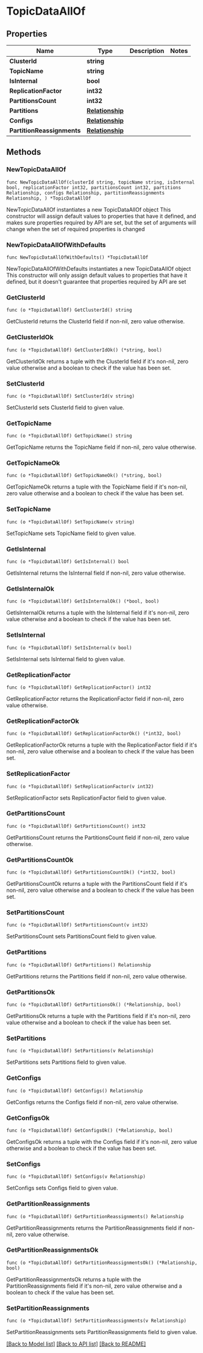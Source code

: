 # TopicDataAllOf

## Properties

Name | Type | Description | Notes
------------ | ------------- | ------------- | -------------
**ClusterId** | **string** |  | 
**TopicName** | **string** |  | 
**IsInternal** | **bool** |  | 
**ReplicationFactor** | **int32** |  | 
**PartitionsCount** | **int32** |  | 
**Partitions** | [**Relationship**](Relationship.md) |  | 
**Configs** | [**Relationship**](Relationship.md) |  | 
**PartitionReassignments** | [**Relationship**](Relationship.md) |  | 

## Methods

### NewTopicDataAllOf

`func NewTopicDataAllOf(clusterId string, topicName string, isInternal bool, replicationFactor int32, partitionsCount int32, partitions Relationship, configs Relationship, partitionReassignments Relationship, ) *TopicDataAllOf`

NewTopicDataAllOf instantiates a new TopicDataAllOf object
This constructor will assign default values to properties that have it defined,
and makes sure properties required by API are set, but the set of arguments
will change when the set of required properties is changed

### NewTopicDataAllOfWithDefaults

`func NewTopicDataAllOfWithDefaults() *TopicDataAllOf`

NewTopicDataAllOfWithDefaults instantiates a new TopicDataAllOf object
This constructor will only assign default values to properties that have it defined,
but it doesn't guarantee that properties required by API are set

### GetClusterId

`func (o *TopicDataAllOf) GetClusterId() string`

GetClusterId returns the ClusterId field if non-nil, zero value otherwise.

### GetClusterIdOk

`func (o *TopicDataAllOf) GetClusterIdOk() (*string, bool)`

GetClusterIdOk returns a tuple with the ClusterId field if it's non-nil, zero value otherwise
and a boolean to check if the value has been set.

### SetClusterId

`func (o *TopicDataAllOf) SetClusterId(v string)`

SetClusterId sets ClusterId field to given value.


### GetTopicName

`func (o *TopicDataAllOf) GetTopicName() string`

GetTopicName returns the TopicName field if non-nil, zero value otherwise.

### GetTopicNameOk

`func (o *TopicDataAllOf) GetTopicNameOk() (*string, bool)`

GetTopicNameOk returns a tuple with the TopicName field if it's non-nil, zero value otherwise
and a boolean to check if the value has been set.

### SetTopicName

`func (o *TopicDataAllOf) SetTopicName(v string)`

SetTopicName sets TopicName field to given value.


### GetIsInternal

`func (o *TopicDataAllOf) GetIsInternal() bool`

GetIsInternal returns the IsInternal field if non-nil, zero value otherwise.

### GetIsInternalOk

`func (o *TopicDataAllOf) GetIsInternalOk() (*bool, bool)`

GetIsInternalOk returns a tuple with the IsInternal field if it's non-nil, zero value otherwise
and a boolean to check if the value has been set.

### SetIsInternal

`func (o *TopicDataAllOf) SetIsInternal(v bool)`

SetIsInternal sets IsInternal field to given value.


### GetReplicationFactor

`func (o *TopicDataAllOf) GetReplicationFactor() int32`

GetReplicationFactor returns the ReplicationFactor field if non-nil, zero value otherwise.

### GetReplicationFactorOk

`func (o *TopicDataAllOf) GetReplicationFactorOk() (*int32, bool)`

GetReplicationFactorOk returns a tuple with the ReplicationFactor field if it's non-nil, zero value otherwise
and a boolean to check if the value has been set.

### SetReplicationFactor

`func (o *TopicDataAllOf) SetReplicationFactor(v int32)`

SetReplicationFactor sets ReplicationFactor field to given value.


### GetPartitionsCount

`func (o *TopicDataAllOf) GetPartitionsCount() int32`

GetPartitionsCount returns the PartitionsCount field if non-nil, zero value otherwise.

### GetPartitionsCountOk

`func (o *TopicDataAllOf) GetPartitionsCountOk() (*int32, bool)`

GetPartitionsCountOk returns a tuple with the PartitionsCount field if it's non-nil, zero value otherwise
and a boolean to check if the value has been set.

### SetPartitionsCount

`func (o *TopicDataAllOf) SetPartitionsCount(v int32)`

SetPartitionsCount sets PartitionsCount field to given value.


### GetPartitions

`func (o *TopicDataAllOf) GetPartitions() Relationship`

GetPartitions returns the Partitions field if non-nil, zero value otherwise.

### GetPartitionsOk

`func (o *TopicDataAllOf) GetPartitionsOk() (*Relationship, bool)`

GetPartitionsOk returns a tuple with the Partitions field if it's non-nil, zero value otherwise
and a boolean to check if the value has been set.

### SetPartitions

`func (o *TopicDataAllOf) SetPartitions(v Relationship)`

SetPartitions sets Partitions field to given value.


### GetConfigs

`func (o *TopicDataAllOf) GetConfigs() Relationship`

GetConfigs returns the Configs field if non-nil, zero value otherwise.

### GetConfigsOk

`func (o *TopicDataAllOf) GetConfigsOk() (*Relationship, bool)`

GetConfigsOk returns a tuple with the Configs field if it's non-nil, zero value otherwise
and a boolean to check if the value has been set.

### SetConfigs

`func (o *TopicDataAllOf) SetConfigs(v Relationship)`

SetConfigs sets Configs field to given value.


### GetPartitionReassignments

`func (o *TopicDataAllOf) GetPartitionReassignments() Relationship`

GetPartitionReassignments returns the PartitionReassignments field if non-nil, zero value otherwise.

### GetPartitionReassignmentsOk

`func (o *TopicDataAllOf) GetPartitionReassignmentsOk() (*Relationship, bool)`

GetPartitionReassignmentsOk returns a tuple with the PartitionReassignments field if it's non-nil, zero value otherwise
and a boolean to check if the value has been set.

### SetPartitionReassignments

`func (o *TopicDataAllOf) SetPartitionReassignments(v Relationship)`

SetPartitionReassignments sets PartitionReassignments field to given value.



[[Back to Model list]](../README.md#documentation-for-models) [[Back to API list]](../README.md#documentation-for-api-endpoints) [[Back to README]](../README.md)


